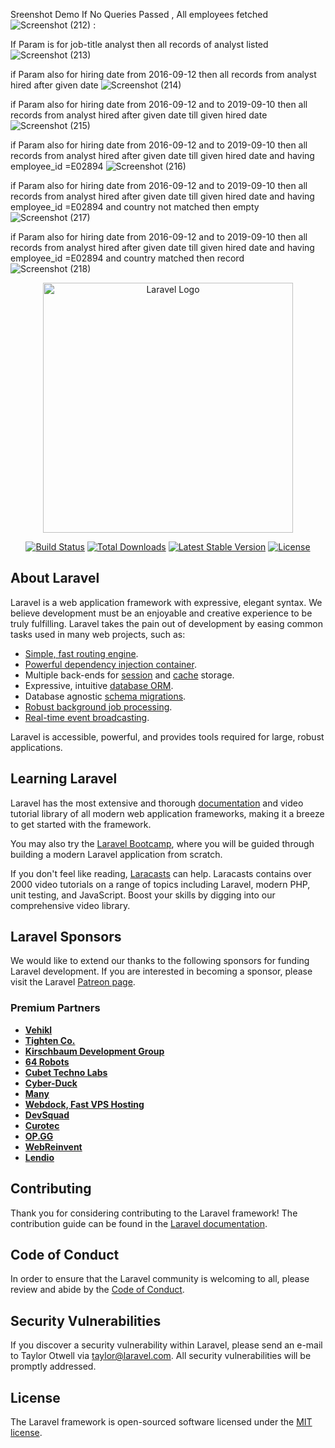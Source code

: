 Sreenshot Demo
If No Queries Passed , All employees fetched
![Screenshot (212)](https://github.com/jkhan-dev/excel-ipload/assets/75580009/2dfedd50-6ca8-47c6-bdb7-4cdb2fc73fbe) : 

If Param is for job-title analyst then all records of analyst listed 
![Screenshot (213)](https://github.com/jkhan-dev/excel-ipload/assets/75580009/e14067c9-6364-4e2d-b13a-72d27fd4fbc1)

if Param also for hiring date from 2016-09-12 then all records from analyst hired after given date
![Screenshot (214)](https://github.com/jkhan-dev/excel-ipload/assets/75580009/895e3fe6-ba24-4c21-91a7-47904f61a326)

if Param also for hiring date from 2016-09-12 and to 2019-09-10 then all records from analyst hired after given date till given hired date
![Screenshot (215)](https://github.com/jkhan-dev/excel-ipload/assets/75580009/aa643325-3ec0-4546-9e76-64138375c9d9)

if Param also for hiring date from 2016-09-12 and to 2019-09-10 then all records from analyst hired after given date till given hired date and having employee_id =E02894
![Screenshot (216)](https://github.com/jkhan-dev/excel-ipload/assets/75580009/88e665d3-4663-4388-82da-36e8a6ed2a6e)

if Param also for hiring date from 2016-09-12 and to 2019-09-10 then all records from analyst hired after given date till given hired date and having employee_id =E02894 and country not matched then empty
![Screenshot (217)](https://github.com/jkhan-dev/excel-ipload/assets/75580009/1211fb7f-98b9-4d6e-b4c4-e984b925242b)

if Param also for hiring date from 2016-09-12 and to 2019-09-10 then all records from analyst hired after given date till given hired date and having employee_id =E02894 and country  matched then record
![Screenshot (218)](https://github.com/jkhan-dev/excel-ipload/assets/75580009/39685f4f-5714-4424-b388-1a6fc6d85aff)

<p align="center"><a href="https://laravel.com" target="_blank"><img src="https://raw.githubusercontent.com/laravel/art/master/logo-lockup/5%20SVG/2%20CMYK/1%20Full%20Color/laravel-logolockup-cmyk-red.svg" width="400" alt="Laravel Logo"></a></p>

<p align="center">
<a href="https://github.com/laravel/framework/actions"><img src="https://github.com/laravel/framework/workflows/tests/badge.svg" alt="Build Status"></a>
<a href="https://packagist.org/packages/laravel/framework"><img src="https://img.shields.io/packagist/dt/laravel/framework" alt="Total Downloads"></a>
<a href="https://packagist.org/packages/laravel/framework"><img src="https://img.shields.io/packagist/v/laravel/framework" alt="Latest Stable Version"></a>
<a href="https://packagist.org/packages/laravel/framework"><img src="https://img.shields.io/packagist/l/laravel/framework" alt="License"></a>
</p>

## About Laravel

Laravel is a web application framework with expressive, elegant syntax. We believe development must be an enjoyable and creative experience to be truly fulfilling. Laravel takes the pain out of development by easing common tasks used in many web projects, such as:

- [Simple, fast routing engine](https://laravel.com/docs/routing).
- [Powerful dependency injection container](https://laravel.com/docs/container).
- Multiple back-ends for [session](https://laravel.com/docs/session) and [cache](https://laravel.com/docs/cache) storage.
- Expressive, intuitive [database ORM](https://laravel.com/docs/eloquent).
- Database agnostic [schema migrations](https://laravel.com/docs/migrations).
- [Robust background job processing](https://laravel.com/docs/queues).
- [Real-time event broadcasting](https://laravel.com/docs/broadcasting).

Laravel is accessible, powerful, and provides tools required for large, robust applications.

## Learning Laravel

Laravel has the most extensive and thorough [documentation](https://laravel.com/docs) and video tutorial library of all modern web application frameworks, making it a breeze to get started with the framework.

You may also try the [Laravel Bootcamp](https://bootcamp.laravel.com), where you will be guided through building a modern Laravel application from scratch.

If you don't feel like reading, [Laracasts](https://laracasts.com) can help. Laracasts contains over 2000 video tutorials on a range of topics including Laravel, modern PHP, unit testing, and JavaScript. Boost your skills by digging into our comprehensive video library.

## Laravel Sponsors

We would like to extend our thanks to the following sponsors for funding Laravel development. If you are interested in becoming a sponsor, please visit the Laravel [Patreon page](https://patreon.com/taylorotwell).

### Premium Partners

- **[Vehikl](https://vehikl.com/)**
- **[Tighten Co.](https://tighten.co)**
- **[Kirschbaum Development Group](https://kirschbaumdevelopment.com)**
- **[64 Robots](https://64robots.com)**
- **[Cubet Techno Labs](https://cubettech.com)**
- **[Cyber-Duck](https://cyber-duck.co.uk)**
- **[Many](https://www.many.co.uk)**
- **[Webdock, Fast VPS Hosting](https://www.webdock.io/en)**
- **[DevSquad](https://devsquad.com)**
- **[Curotec](https://www.curotec.com/services/technologies/laravel/)**
- **[OP.GG](https://op.gg)**
- **[WebReinvent](https://webreinvent.com/?utm_source=laravel&utm_medium=github&utm_campaign=patreon-sponsors)**
- **[Lendio](https://lendio.com)**

## Contributing

Thank you for considering contributing to the Laravel framework! The contribution guide can be found in the [Laravel documentation](https://laravel.com/docs/contributions).

## Code of Conduct

In order to ensure that the Laravel community is welcoming to all, please review and abide by the [Code of Conduct](https://laravel.com/docs/contributions#code-of-conduct).

## Security Vulnerabilities

If you discover a security vulnerability within Laravel, please send an e-mail to Taylor Otwell via [taylor@laravel.com](mailto:taylor@laravel.com). All security vulnerabilities will be promptly addressed.

## License

The Laravel framework is open-sourced software licensed under the [MIT license](https://opensource.org/licenses/MIT).
